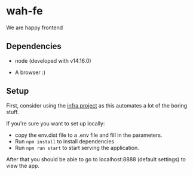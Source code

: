 
# wah-fe

We are happy frontend

  

## Dependencies

- node (developed with v14.16.0)

- A browser :)

  

## Setup

First, consider using the [infra project](https://github.com/revok/wah-infra) as this automates a lot of the boring stuff. 

If you're sure you want to set up locally:

- copy the env.dist file to a .env file and fill in the parameters.
- Run ```npm install``` to install dependencies
- Run ``` npm run start ``` to  start serving the application.


After that you should be able to go to localhost:8888 (default settings) to view the app.
